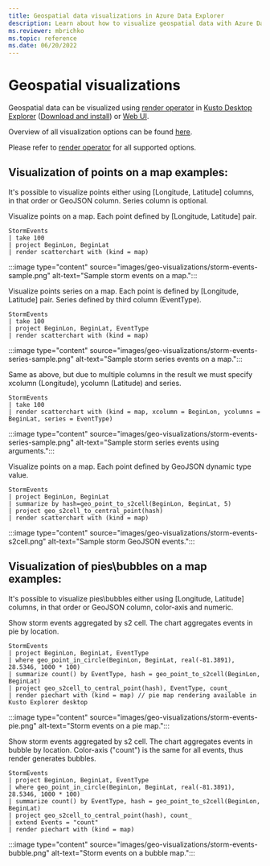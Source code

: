 ```yaml
---
title: Geospatial data visualizations in Azure Data Explorer
description: Learn about how to visualize geospatial data with Azure Data Explorer.
ms.reviewer: mbrichko
ms.topic: reference
ms.date: 06/20/2022
---
```


# Geospatial visualizations

Geospatial data can be visualized using [render operator](renderoperator.md) in [Kusto Desktop Explorer](../tools/kusto-explorer-using.md) ([Download and install](../tools/kusto-explorer.md)) or [Web UI](../../web-query-data.md).

Overview of all visualization options can be found [here](../../viz-overview.md).

Please refer to [render operator](renderoperator.md) for all supported options.

## Visualization of points on a map examples:

It's possible to visualize points either using [Longitude, Latitude] columns, in that order or GeoJSON column. Series column is optional.

Visualize points on a map. Each point defined by [Longitude, Latitude] pair.

<!-- csl: https://help.kusto.windows.net/Samples -->
```kusto
StormEvents
| take 100
| project BeginLon, BeginLat
| render scatterchart with (kind = map)
```

:::image type="content" source="images/geo-visualizations/storm-events-sample.png" alt-text="Sample storm events on a map.":::

Visualize points series on a map. Each point is defined by [Longitude, Latitude] pair. Series defined by third column (EventType).

<!-- csl: https://help.kusto.windows.net/Samples -->
```kusto
StormEvents
| take 100
| project BeginLon, BeginLat, EventType
| render scatterchart with (kind = map)
```

:::image type="content" source="images/geo-visualizations/storm-events-series-sample.png" alt-text="Sample storm series events on a map.":::

Same as above, but due to multiple columns in the result we must specify xcolumn (Longitude), ycolumn (Latitude) and series.

<!-- csl: https://help.kusto.windows.net/Samples -->
```kusto
StormEvents
| take 100
| render scatterchart with (kind = map, xcolumn = BeginLon, ycolumns = BeginLat, series = EventType)
```
:::image type="content" source="images/geo-visualizations/storm-events-series-sample.png" alt-text="Sample storm series events using arguments.":::

Visualize points on a map. Each point defined by GeoJSON dynamic type value.

<!-- csl: https://help.kusto.windows.net/Samples -->
```kusto
StormEvents
| project BeginLon, BeginLat
| summarize by hash=geo_point_to_s2cell(BeginLon, BeginLat, 5)
| project geo_s2cell_to_central_point(hash)
| render scatterchart with (kind = map)
```
:::image type="content" source="images/geo-visualizations/storm-events-s2cell.png" alt-text="Sample storm GeoJSON events.":::

## Visualization of pies\bubbles on a map examples:

It's possible to visualize pies\bubbles either using [Longitude, Latitude] columns, in that order or GeoJSON column, color-axis and numeric.

Show storm events aggregated by s2 cell. The chart aggregates events in pie by location.

<!-- csl: https://help.kusto.windows.net/Samples -->
```kusto
StormEvents
| project BeginLon, BeginLat, EventType
| where geo_point_in_circle(BeginLon, BeginLat, real(-81.3891), 28.5346, 1000 * 100)
| summarize count() by EventType, hash = geo_point_to_s2cell(BeginLon, BeginLat)
| project geo_s2cell_to_central_point(hash), EventType, count_
| render piechart with (kind = map) // pie map rendering available in Kusto Explorer desktop
```

:::image type="content" source="images/geo-visualizations/storm-events-pie.png" alt-text="Storm events on a pie map.":::

Show storm events aggregated by s2 cell. The chart aggregates events in bubble by location. Color-axis ("count") is the same for all events, thus render generates bubbles. 

<!-- csl: https://help.kusto.windows.net/Samples -->
```kusto
StormEvents
| project BeginLon, BeginLat, EventType
| where geo_point_in_circle(BeginLon, BeginLat, real(-81.3891), 28.5346, 1000 * 100)
| summarize count() by EventType, hash = geo_point_to_s2cell(BeginLon, BeginLat)
| project geo_s2cell_to_central_point(hash), count_
| extend Events = "count"
| render piechart with (kind = map)
```

:::image type="content" source="images/geo-visualizations/storm-events-bubble.png" alt-text="Storm events on a bubble map.":::

